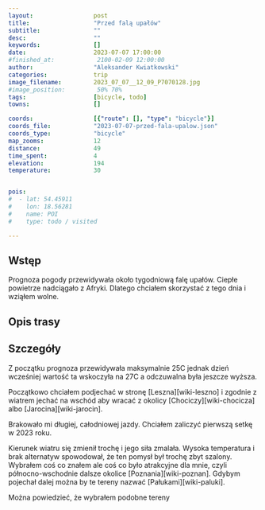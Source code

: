 ```yaml
---
layout:                 post
title:                  "Przed falą upałów"
subtitle:               ""
desc:                   ""
keywords:               []
date:                   2023-07-07 17:00:00
#finished_at:            2100-02-09 12:00:00
author:                 "Aleksander Kwiatkowski"
categories:             trip
image_filename:         2023_07_07__12_09_P7070128.jpg
#image_position:         50% 70%
tags:                   [bicycle, todo]
towns:                  []

coords:                 [{"route": [], "type": "bicycle"}]
coords_file:            "2023-07-07-przed-fala-upalow.json"
coords_type:            "bicycle"
map_zooms:              12
distance:               49
time_spent:             4
elevation:              194
temperature:            30


pois:
#  - lat: 54.45911
#    lon: 18.56281
#    name: POI
#    type: todo / visited

---
```



## Wstęp

Prognoza pogody przewidywała około tygodniową falę upałów. Ciepłe powietrze
nadciągało z Afryki. Dlatego chciałem skorzystać z tego dnia i wziąłem wolne.

## Opis trasy

<div class="strava-embed-placeholder" data-embed-type="activity" data-embed-id="9405964054"></div><script src="https://strava-embeds.com/embed.js"></script>

## Szczegóły

Z początku prognoza przewidywała maksymalnie 25C jednak dzień wcześniej
wartość ta wskoczyła na 27C a odczuwalna była jeszcze wyższa.

Początkowo chciałem podjechać w stronę [Leszna][wiki-leszno]
i zgodnie z wiatrem jechać na wschód aby wracać z okolicy
[Chociczy][wiki-chocicza] albo [Jarocina][wiki-jarocin].

Brakowało mi długiej, całodniowej jazdy. Chciałem zaliczyć pierwszą
setkę w 2023 roku.

Kierunek wiatru się zmienił trochę i jego siła zmalała. Wysoka temperatura
i brak alternatyw spowodował, że ten pomysł był trochę zbyt szalony.
Wybrałem coś co znałem ale coś co było atrakcyjne dla mnie, czyli
północno-wschodnie dalsze okolice [Poznania][wiki-poznan].
Gdybym pojechał dalej można by te tereny nazwać [Pałukami][wiki-paluki].

Można powiedzieć, że wybrałem podobne tereny
